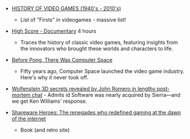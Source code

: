 
* [HISTORY OF VIDEO GAMES (1940's - 2010's)](https://ultimatehistoryvideogames.jimdofree.com/)
    * List of "Firsts" in videogames - massive list!

* [High Score - Documentary](https://www.imdb.com/title/tt12759400/fullcredits?ref_=tt_cl_sm#cast) 4 hours
    * Traces the history of classic video games, featuring insights from the innovators who brought these worlds and characters to life.
* [Before Pong, There Was Computer Space](https://thereader.mitpress.mit.edu/before-pong-there-was-computer-space/)
    * Fifty years ago, Computer Space launched the video game industry. Here's why it never took off.

* [Wolfenstein 3D secrets revealed by John Romero in lengthy post-mortem chat](https://arstechnica.com/gaming/2022/03/achtung-john-romero-exposes-wolfenstein-3ds-history-in-gdc-post-mortem/) - Admits id Software was nearly acquired by Sierra—and we get Ken Williams' response.

* [Shareware Heroes: The renegades who redefined gaming at the dawn of the internet](https://sharewareheroes.com/)
    * Book (and retro site)